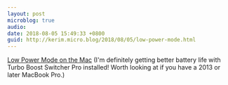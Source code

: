 ```yaml
---
layout: post
microblog: true
audio: 
date: 2018-08-05 15:49:33 +0800
guid: http://kerim.micro.blog/2018/08/05/low-power-mode.html
---
```

[Low Power Mode on the Mac](https://marco.org/2018/07/31/mac-low-power-mode) (I'm definitely getting better battery life with Turbo Boost Switcher Pro installed! Worth looking at if you have a 2013 or later MacBook Pro.)
